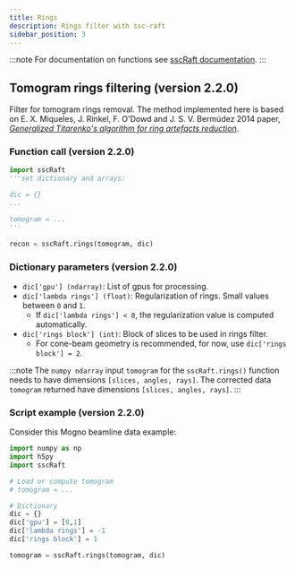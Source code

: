 ```yaml
---
title: Rings
description: Rings filter with ssc-raft
sidebar_position: 3
---
```


:::note
For documentation on functions see [sscRaft documentation](https://gcc.lnls.br/ssc/ssc-raft/index.html).
:::

## Tomogram rings filtering (version 2.2.0)

Filter for tomogram rings removal. The method implemented here is based on E. X. Miqueles, J. Rinkel, F. O'Dowd and J. S. V. Bermúdez 2014 paper, [_Generalized Titarenko's algorithm for ring artefacts reduction_](https://doi.org/10.1107/S1600577514016919).

### Function call (version 2.2.0)

```python
import sscRaft
'''set dictionary and arrays:

dic = {}
...

tomogram = ...
'''

recon = sscRaft.rings(tomogram, dic)
``` 

### Dictionary parameters (version 2.2.0)

- `dic['gpu'] (ndarray)`: List of gpus for processing. 
- `dic['lambda rings'] (float)`: Regularization of rings. Small values between `0` and `1`.
    * If `dic['lambda rings'] < 0`, the regularization value is computed automatically.
- `dic['rings block'] (int)`: Block of slices to be used in rings filter.
    * For cone-beam geometry is recommended, for now, use `dic['rings block'] = 2`.

:::note
The `numpy ndarray` input `tomogram` for the `sscRaft.rings()` function needs to have dimensions `[slices, angles, rays]`.
The corrected data `tomogram` returned have dimensions `[slices, angles, rays]`.
:::

### Script example (version 2.2.0)

Consider this Mogno beamline data example: 

```python
import numpy as np
import h5py
import sscRaft

# Load or compute tomogram
# tomogram = ...

# Dictionary
dic = {}
dic['gpu'] = [0,1] 
dic['lambda rings'] = -1 
dic['rings block'] = 1

tomogram = sscRaft.rings(tomogram, dic)

```


